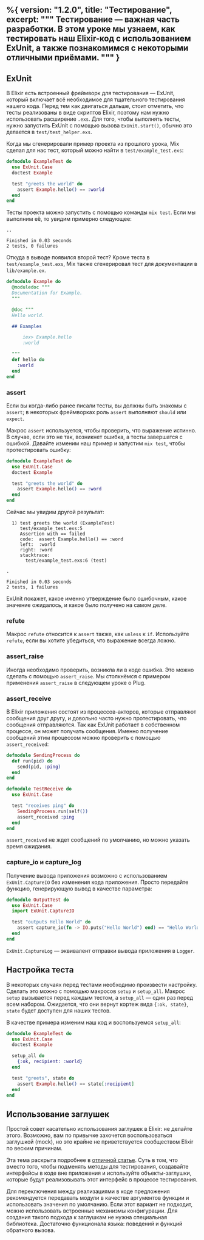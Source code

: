 %{
  version: "1.2.0",
  title: "Тестирование",
  excerpt: """
  Тестирование &mdash; важная часть разработки.
  В этом уроке мы узнаем, как тестировать наш Elixir-код с использованием ExUnit, а также познакомимся с некоторыми отличными приёмами.
  """
}
---

## ExUnit

В Elixir есть встроенный фреймворк для тестирования &mdash; ExUnit, который включает всё необходимое для тщательного тестирования нашего кода.
Перед тем как двигаться дальше, стоит отметить, что тесты реализованы в виде скриптов Elixir, поэтому нам нужно использовать расширение `.exs`.
Для того, чтобы выполнять тесты, нужно запустить ExUnit с помощью вызова `ExUnit.start()`, обычно это делается в `test/test_helper.exs`.

Когда мы сгенерировали пример проекта из прошлого урока, Mix сделал для нас тест, который можно найти в `test/example_test.exs`:

```elixir
defmodule ExampleTest do
  use ExUnit.Case
  doctest Example

  test "greets the world" do
    assert Example.hello() == :world
  end
end
```

Тесты проекта можно запустить с помощью команды `mix test`.
Если мы выполним её, то увидим примерно следующее:

```shell
..

Finished in 0.03 seconds
2 tests, 0 failures
```

Откуда в выводе появился второй тест? Кроме теста в `test/example_test.exs`, Mix также сгенерировал тест для документации в `lib/example.ex`.

```elixir
defmodule Example do
  @moduledoc """
  Documentation for Example.
  """

  @doc """
  Hello world.

  ## Examples

      iex> Example.hello
      :world

  """
  def hello do
    :world
  end
end
```

### assert

Если вы когда-либо ранее писали тесты, вы должны быть знакомы с `assert`; в некоторых фреймворках роль `assert` выполняют `should` или `expect`.

Макрос `assert` используется, чтобы проверить, что выражение истинно.
В случае, если это не так, возникнет ошибка, а тесты завершатся с ошибкой.
Давайте изменим наш пример и запустим `mix test`, чтобы протестировать ошибку:

```elixir
defmodule ExampleTest do
  use ExUnit.Case
  doctest Example

  test "greets the world" do
    assert Example.hello() == :word
  end
end
```

Сейчас мы увидим другой результат:

```shell
  1) test greets the world (ExampleTest)
     test/example_test.exs:5
     Assertion with == failed
     code:  assert Example.hello() == :word
     left:  :world
     right: :word
     stacktrace:
       test/example_test.exs:6 (test)

.

Finished in 0.03 seconds
2 tests, 1 failures
```

ExUnit покажет, какое именно утверждение было ошибочным, какое значение ожидалось, и какое было получено на самом деле.

### refute

Макрос `refute` относится к `assert` также, как `unless` к `if`.
Используйте `refute`, если вы хотите убедиться, что выражение всегда ложно.

### assert_raise

Иногда необходимо проверить, возникла ли в коде ошибка.
Это можно сделать с помощью `assert_raise`.
Мы столкнёмся с примером применения `assert_raise` в следующем уроке о Plug.

### assert_receive

В Elixir приложения состоят из процессов-акторов, которые отправляют сообщения друг другу, и довольно часто нужно протестировать, что сообщения отправляются.
Так как ExUnit работает в собственном процессе, он может получать сообщения. Именно получение сообщений этим процессом можно проверить с помощью `assert_received`:

```elixir
defmodule SendingProcess do
  def run(pid) do
    send(pid, :ping)
  end
end

defmodule TestReceive do
  use ExUnit.Case

  test "receives ping" do
    SendingProcess.run(self())
    assert_received :ping
  end
end
```

`assert_received` не ждет сообщений по умолчанию, но можно указать время ожидания.

### capture_io и capture_log

Получение вывода приложения возможно с использованием `ExUnit.CaptureIO` без изменения кода приложения.
Просто передайте функцию, генерирующую вывод в качестве параметра:

```elixir
defmodule OutputTest do
  use ExUnit.Case
  import ExUnit.CaptureIO

  test "outputs Hello World" do
    assert capture_io(fn -> IO.puts("Hello World") end) == "Hello World\n"
  end
end
```

`ExUnit.CaptureLog` &mdash; эквивалент отправки вывода приложения в `Logger`.

## Настройка теста

В некоторых случаях перед тестами необходимо произвести настройку.
Сделать это можно с помощью макросов `setup` и `setup_all`.
Макрос `setup` вызывается перед каждым тестом, а `setup_all` &mdash; один раз перед всем набором.
Ожидается, что они вернут кортеж вида `{:ok, state}`, `state` будет доступен для наших тестов.

В качестве примера изменим наш код и воспользуемся `setup_all`:

```elixir
defmodule ExampleTest do
  use ExUnit.Case
  doctest Example

  setup_all do
    {:ok, recipient: :world}
  end

  test "greets", state do
    assert Example.hello() == state[:recipient]
  end
end
```

## Использование заглушек

Простой совет касательно использования заглушек в Elixir: не делайте этого.
Возможно, вам по привычке захочется воспользоваться заглушкой (mock), но это крайне не приветствуется сообществом Elixir по веским причинам.

Эта тема раскрыта подробнее в [отличной статье](http://blog.plataformatec.com.br/2015/10/mocks-and-explicit-contracts/).
Суть в том, что вместо того, чтобы подменять методы для тестирования, создавайте интерфейсы в коде вне приложения и используйте объекты-заглушки, которые будут реализовывать этот интерфейс в процессе тестирования.

Для переключения между реализациями в коде предложения рекомендуется передавать модули в качестве аргументов функции и использовать значения по умолчанию.
Если этот вариант не подходит, можно использовать встроенные механизмы конфигурации.
Для создания такого подхода к заглушкам не нужна специальная библиотека. Достаточно функционала языка: поведений и функций обратного вызова.
